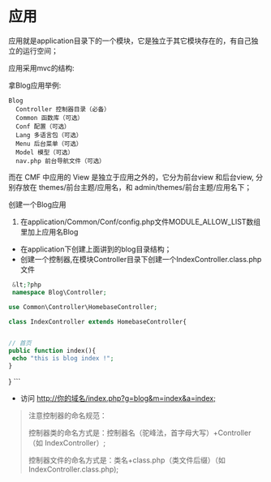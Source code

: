 # 应用

应用就是application目录下的一个模块，它是独立于其它模块存在的，有自己独立的运行空间；

应用采用mvc的结构:

拿Blog应用举例:

```
Blog
  Controller 控制器目录（必备）
  Common 函数库（可选）
  Conf 配置（可选）
  Lang 多语言包（可选）
  Menu 后台菜单（可选）
  Model 模型（可选）
  nav.php 前台导航文件（可选）
```

而在 CMF 中应用的 View 是独立于应用之外的，它分为前台view 和后台view,  分别存放在 themes\/前台主题\/应用名，和 admin\/themes\/前台主题\/应用名下；

创建一个Blog应用
1. 在application\/Common\/Conf\/config.php文件MODULE\_ALLOW\_LIST数组里加上应用名Blog

* 在application下创建上面讲到的blog目录结构；
* 创建一个控制器,在模块Controller目录下创建一个IndexController.class.php文件

 ```php
  &lt;?php
  namespace Blog\Controller;

use Common\Controller\HomebaseController;

class IndexController extends HomebaseController{


// 首页
public function index(){
  echo "this is blog index !";
}
```

}
\`\`\`

* 访问 [http:\/\/你的域名\/index.php?g=blog&m=index&a=index;]()

> 注意控制器的命名规范：
> 
> 控制器类的命名方式是：控制器名（驼峰法，首字母大写）+Controller （如 IndexController）;
> 
> 控制器文件的命名方式是：类名+class.php（类文件后缀）（如 IndexController.class.php\);

